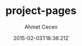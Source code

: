 ---
title: "project-pages"
github: https://github.com/projectpages/project-pages
demo: http://projectpages.github.io/project-pages/
author: Ahmet Cecen

ssg:
  - Jekyll
cms:
  - No Cms
date: 2015-02-03T18:36:21Z
github_branch: gh-pages
---